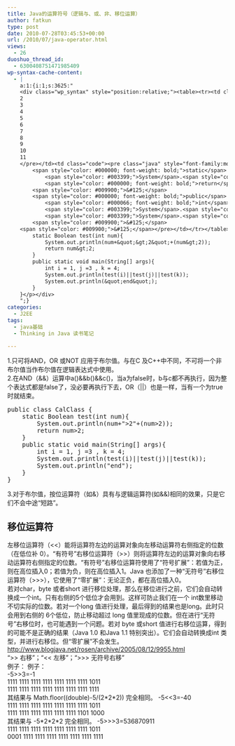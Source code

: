 ```yaml
---
title: Java的运算符号（逻辑与、或、非、移位运算）
author: fatkun
type: post
date: 2010-07-28T03:45:53+00:00
url: /2010/07/java-operator.html
views:
  - 26
duoshuo_thread_id:
  - 6300408751471985409
wp-syntax-cache-content:
  - |
    a:1:{i:1;s:3625:"
    <div class="wp_syntax" style="position:relative;"><table><tr><td class="line_numbers"><pre>1
    2
    3
    4
    5
    6
    7
    8
    9
    10
    11
    </pre></td><td class="code"><pre class="java" style="font-family:monospace;"><span style="color: #000000; font-weight: bold;">public</span> <span style="color: #000000; font-weight: bold;">class</span> CalClass <span style="color: #009900;">&#123;</span>
    	<span style="color: #000000; font-weight: bold;">static</span> <span style="color: #003399;">Boolean</span> test<span style="color: #009900;">&#40;</span><span style="color: #000066; font-weight: bold;">int</span> num<span style="color: #009900;">&#41;</span><span style="color: #009900;">&#123;</span>
    		<span style="color: #003399;">System</span>.<span style="color: #006633;">out</span>.<span style="color: #006633;">println</span><span style="color: #009900;">&#40;</span>num<span style="color: #339933;">+</span><span style="color: #0000ff;">&quot;&gt;2&quot;</span><span style="color: #339933;">+</span><span style="color: #009900;">&#40;</span>num<span style="color: #339933;">&gt;</span><span style="color: #cc66cc;">2</span><span style="color: #009900;">&#41;</span><span style="color: #009900;">&#41;</span><span style="color: #339933;">;</span>
    		<span style="color: #000000; font-weight: bold;">return</span> num<span style="color: #339933;">&gt;</span><span style="color: #cc66cc;">2</span><span style="color: #339933;">;</span>
    	<span style="color: #009900;">&#125;</span>
    	<span style="color: #000000; font-weight: bold;">public</span> <span style="color: #000000; font-weight: bold;">static</span> <span style="color: #000066; font-weight: bold;">void</span> main<span style="color: #009900;">&#40;</span><span style="color: #003399;">String</span><span style="color: #009900;">&#91;</span><span style="color: #009900;">&#93;</span> args<span style="color: #009900;">&#41;</span><span style="color: #009900;">&#123;</span>
    		<span style="color: #000066; font-weight: bold;">int</span> i <span style="color: #339933;">=</span> <span style="color: #cc66cc;">1</span>, j <span style="color: #339933;">=</span><span style="color: #cc66cc;">3</span> , k <span style="color: #339933;">=</span> <span style="color: #cc66cc;">4</span><span style="color: #339933;">;</span>
    		<span style="color: #003399;">System</span>.<span style="color: #006633;">out</span>.<span style="color: #006633;">println</span><span style="color: #009900;">&#40;</span>test<span style="color: #009900;">&#40;</span>i<span style="color: #009900;">&#41;</span><span style="color: #339933;">||</span>test<span style="color: #009900;">&#40;</span>j<span style="color: #009900;">&#41;</span><span style="color: #339933;">||</span>test<span style="color: #009900;">&#40;</span>k<span style="color: #009900;">&#41;</span><span style="color: #009900;">&#41;</span><span style="color: #339933;">;</span>
    		<span style="color: #003399;">System</span>.<span style="color: #006633;">out</span>.<span style="color: #006633;">println</span><span style="color: #009900;">&#40;</span><span style="color: #0000ff;">&quot;end&quot;</span><span style="color: #009900;">&#41;</span><span style="color: #339933;">;</span>
    	<span style="color: #009900;">&#125;</span>
    <span style="color: #009900;">&#125;</span></pre></td></tr></table><p class="theCode" style="display:none;">public class CalClass {
    	static Boolean test(int num){
    		System.out.println(num+&quot;&gt;2&quot;+(num&gt;2));
    		return num&gt;2;
    	}
    	public static void main(String[] args){
    		int i = 1, j =3 , k = 4;
    		System.out.println(test(i)||test(j)||test(k));
    		System.out.println(&quot;end&quot;);
    	}
    }</p></div>
    ";}
categories:
  - J2EE
tags:
  - java基础
  - Thinking in Java 读书笔记

---
```

1.只可将AND，OR 或NOT 应用于布尔值。与在C 及C++中不同，不可将一个非布尔值当作布尔值在逻辑表达式中使用。  
2.在AND（&&）运算中a()&&b()&&c()，当a为false时，b与c都不再执行，因为整个表达式都是false了，没必要再执行下去，OR（||）也是一样，当有一个为true时就结束。
<pre escaped="true" lang="java" line="1">public class CalClass {
	static Boolean test(int num){
		System.out.println(num+"&gt;2"+(num&gt;2));
		return num&gt;2;
	}
	public static void main(String[] args){
		int i = 1, j =3 , k = 4;
		System.out.println(test(i)||test(j)||test(k));
		System.out.println("end");
	}
}</pre>
3.对于布尔值，按位运算符（如&）具有与逻辑运算符(如&&)相同的效果，只是它们不会中途“短路”。
## 移位运算符

左移位运算符（<<）能将运算符左边的运算对象向左移动运算符右侧指定的位数（在低位补 0）。“有符号”右移位运算符（>>）则将运算符左边的运算对象向右移动运算符右侧指定的位数。“有符号”右移位运算符使用了“符号扩展”：若值为正，则在高位插入0；若值为负，则在高位插入1。Java 也添加了一种“无符号”右移位运算符（>>>），它使用了“零扩展”：无论正负，都在高位插入0。  
若对char，byte 或者short 进行移位处理，那么在移位进行之前，它们会自动转换成一个int。只有右侧的5个低位才会用到。这样可防止我们在一个 int数里移动不切实际的位数。若对一个long 值进行处理，最后得到的结果也是long。此时只会用到右侧的 6个低位，防止移动超过 long 值里现成的位数。但在进行“无符号”右移位时，也可能遇到一个问题。若对 byte 或short 值进行右移位运算，得到的可能不是正确的结果（Java 1.0 和Java 1.1 特别突出）。它们会自动转换成int 类型，并进行右移位。但“零扩展”不会发生。  
http://www.blogjava.net/rosen/archive/2005/08/12/9955.html  
“>> 右移”；“<< 左移”；“>>> 无符号右移”  
例子：
例子：  
-5>>3=-1  
1111 1111 1111 1111 1111 1111 1111 1011  
1111 1111 1111 1111 1111 1111 1111 1111  
其结果与 Math.floor((double)-5/(2\*2\*2)) 完全相同。
-5<<3=-40  
1111 1111 1111 1111 1111 1111 1111 1011  
1111 1111 1111 1111 1111 1111 1101 1000  
其结果与 -5\*2\*2*2 完全相同。
-5>>>3=536870911  
1111 1111 1111 1111 1111 1111 1111 1011  
0001 1111 1111 1111 1111 1111 1111 1111